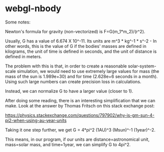 # webgl-nbody

Some notes:

Newton's formula for gravity (non-vectorized) is F=G(m_1*m_2)/(r^2).

Usually, G has a value of 6.674 X 10^-11. Its units are m^3 * kg^-1 * s^-2 - In other words, this is the value of G if the bodies' masses are defined in kilograms, the unit of time is defined in seconds, and the unit of distance is defined in meters.

The problem with this is that, in order to create a reasonable solar-system-scale simulation, we would need to use extremely large values for mass (the mass of the sun is 1.989e+30) and for time (2.628e+6 seconds in a month). Using such large numbers can create precision loss in calculations.

Instead, we can normalize G to have a larger value (closer to 1).

After doing some reading, there is an interesting simplification that we can make. Look at the answer by Thomas Fritsch on this stack exchange post:

https://physics.stackexchange.com/questions/797902/why-is-gm-sun-4-pi2-when-using-au-year-units

Taking it one step further, we get G = 4*pi^2 (1AU)^3 (Msun)^-1 (1year)^-2.

This means, in our program, if our units are distance=astronomical unit, mass=solar mass, and time=1year, we can simplify G to 4pi^2.